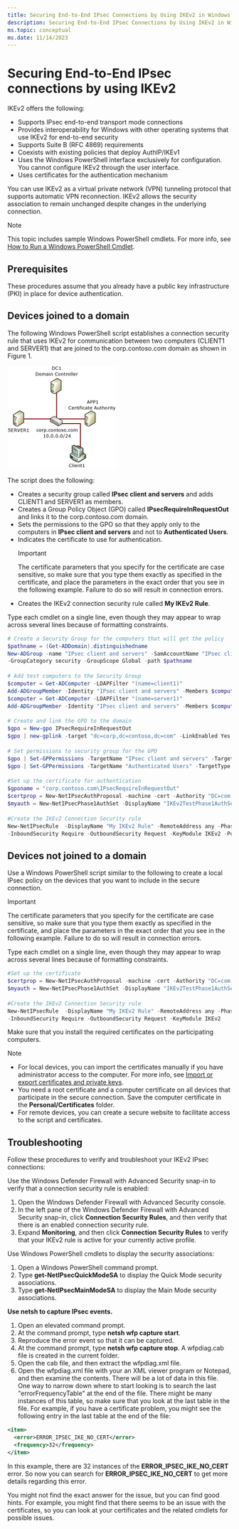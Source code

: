 ```yaml
---
title: Securing End-to-End IPsec Connections by Using IKEv2 in Windows Server 
description: Securing End-to-End IPsec Connections by Using IKEv2 in Windows Server
ms.topic: conceptual
ms.date: 11/14/2023
---
```


# Securing End-to-End IPsec connections by using IKEv2

IKEv2 offers the following:

- Supports IPsec end-to-end transport mode connections
- Provides interoperability for Windows with other operating systems that use IKEv2 for end-to-end security
- Supports Suite B (RFC 4869) requirements
- Coexists with existing policies that deploy AuthIP/IKEv1
- Uses the Windows PowerShell interface exclusively for configuration. You cannot configure IKEv2 through the user interface.
- Uses certificates for the authentication mechanism

You can use IKEv2 as a virtual private network (VPN) tunneling protocol that supports automatic VPN reconnection. IKEv2 allows the security association to remain unchanged despite changes in the underlying connection.

> [!NOTE]
> This topic includes sample Windows PowerShell cmdlets. For more info, see [How to Run a Windows PowerShell Cmdlet](/previous-versions//bb648607(v=vs.85)).

## Prerequisites

These procedures assume that you already have a public key infrastructure (PKI) in place for device authentication.

## Devices joined to a domain

The following Windows PowerShell script establishes a connection security rule that uses IKEv2 for communication between two computers (CLIENT1 and SERVER1) that are joined to the corp.contoso.com domain as shown in Figure 1.

![the contoso corporate network.](images/corpnet.gif)

The script does the following:

- Creates a security group called **IPsec client and servers** and adds CLIENT1 and SERVER1 as members.
- Creates a Group Policy Object (GPO) called **IPsecRequireInRequestOut** and links it to the corp.contoso.com domain.
- Sets the permissions to the GPO so that they apply only to the computers in **IPsec client and servers** and not to **Authenticated Users**.
- Indicates the certificate to use for authentication.
    > [!IMPORTANT]
    > The certificate parameters that you specify for the certificate are case sensitive, so make sure that you type them exactly as specified in the certificate, and place the parameters in the exact order that you see in the following example. Failure to do so will result in connection errors.
- Creates the IKEv2 connection security rule called **My IKEv2 Rule**.

Type each cmdlet on a single line, even though they may appear to wrap across several lines because of formatting constraints.

```powershell
# Create a Security Group for the computers that will get the policy
$pathname = (Get-ADDomain).distinguishedname
New-ADGroup -name "IPsec client and servers" -SamAccountName "IPsec client and servers" `
-GroupCategory security -GroupScope Global -path $pathname

# Add test computers to the Security Group
$computer = Get-ADComputer -LDAPFilter "(name=client1)"
Add-ADGroupMember -Identity "IPsec client and servers" -Members $computer
$computer = Get-ADComputer -LDAPFilter "(name=server1)"
Add-ADGroupMember -Identity "IPsec client and servers" -Members $computer

# Create and link the GPO to the domain
$gpo = New-gpo IPsecRequireInRequestOut
$gpo | new-gplink -target "dc=corp,dc=contoso,dc=com" -LinkEnabled Yes

# Set permissions to security group for the GPO
$gpo | Set-GPPermissions -TargetName "IPsec client and servers" -TargetType Group -PermissionLevel GpoApply -Replace
$gpo | Set-GPPermissions -TargetName "Authenticated Users" -TargetType Group -PermissionLevel None -Replace

#Set up the certificate for authentication
$gponame = "corp.contoso.com\IPsecRequireInRequestOut"
$certprop = New-NetIPsecAuthProposal -machine -cert -Authority "DC=com, DC=contoso, DC=corp, CN=corp-APP1-CA"
$myauth = New-NetIPsecPhase1AuthSet -DisplayName "IKEv2TestPhase1AuthSet" -proposal $certprop -PolicyStore GPO:$gponame

#Create the IKEv2 Connection Security rule
New-NetIPsecRule  -DisplayName "My IKEv2 Rule" -RemoteAddress any -Phase1AuthSet $myauth.InstanceID `
-InboundSecurity Require -OutboundSecurity Request -KeyModule IKEv2 -PolicyStore GPO:$gponame
```

## Devices not joined to a domain

Use a Windows PowerShell script similar to the following to create a local IPsec policy on the devices that you want to include in the secure connection.

> [!IMPORTANT]
> The certificate parameters that you specify for the certificate are case sensitive, so make sure that you type them exactly as specified in the certificate, and place the parameters in the exact order that you see in the following example. Failure to do so will result in connection errors.

Type each cmdlet on a single line, even though they may appear to wrap across several lines because of formatting constraints.

```powershell
#Set up the certificate
$certprop = New-NetIPsecAuthProposal -machine -cert -Authority "DC=com, DC=contoso, DC=corp, CN=corp-APP1-CA"
$myauth = New-NetIPsecPhase1AuthSet -DisplayName "IKEv2TestPhase1AuthSet" -proposal $certprop

#Create the IKEv2 Connection Security rule
New-NetIPsecRule  -DisplayName "My IKEv2 Rule" -RemoteAddress any -Phase1AuthSet $myauth.InstanceID `
-InboundSecurity Require -OutboundSecurity Request -KeyModule IKEv2
```

Make sure that you install the required certificates on the participating computers.

> [!NOTE]
> - For local devices, you can import the certificates manually if you have administrator access to the computer. For more info, see [Import or export certificates and private keys](https://windows.microsoft.com/windows-vista/Import-or-export-certificates-and-private-keys).
> - You need a root certificate and a computer certificate on all devices that participate in the secure connection. Save the computer certificate in the **Personal/Certificates** folder.
> - For remote devices, you can create a secure website to facilitate access to the script and certificates.

## Troubleshooting

Follow these procedures to verify and troubleshoot your IKEv2 IPsec connections:

Use the Windows Defender Firewall with Advanced Security snap-in to verify that a connection security rule is enabled:

1. Open the Windows Defender Firewall with Advanced Security console.
1. In the left pane of the Windows Defender Firewall with Advanced Security snap-in, click **Connection Security Rules**, and then verify that there is an enabled connection security rule.
1. Expand **Monitoring**, and then click **Connection Security Rules** to verify that your IKEv2 rule is active for your currently active profile.

Use Windows PowerShell cmdlets to display the security associations:

1. Open a Windows PowerShell command prompt.
1. Type **get-NetIPsecQuickModeSA** to display the Quick Mode security associations.
1. Type **get-NetIPsecMainModeSA** to display the Main Mode security associations.

**Use netsh to capture IPsec events.**

1. Open an elevated command prompt.
1. At the command prompt, type **netsh wfp capture start**.
1. Reproduce the error event so that it can be captured.
1. At the command prompt, type **netsh wfp capture stop**.
    A wfpdiag.cab file is created in the current folder.
1. Open the cab file, and then extract the wfpdiag.xml file.
1. Open the wfpdiag.xml file with your an XML viewer program or Notepad, and then examine the contents. There will be a lot of data in this file. One way to narrow down where to start looking is to search the last "errorFrequencyTable" at the end of the file. There might be many instances of this table, so make sure that you look at the last table in the file. For example, if you have a certificate problem, you might see the following entry in the last table at the end of the file:

```xml
<item>
  <error>ERROR_IPSEC_IKE_NO_CERT</error>
  <frequency>32</frequency>
</item>
```

In this example, there are 32 instances of the **ERROR_IPSEC_IKE_NO_CERT** error. So now you can search for **ERROR_IPSEC_IKE_NO_CERT** to get more details regarding this error.

You might not find the exact answer for the issue, but you can find good hints. For example, you might find that there seems to be an issue with the certificates, so you can look at your certificates and the related cmdlets for possible issues.
